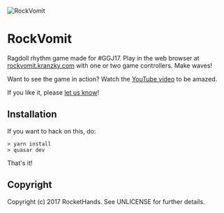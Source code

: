 ![RockVomit](https://raw.githubusercontent.com/rocket-hands/rockvomit/develop/rockvomit.png)

RockVomit
=========

Ragdoll rhythm game made for #GGJ17. Play in the web browser at
[rockvomit.kranzky.com](https://rockvomit.kranzky.com/) with one or two game
controllers. Make waves!

Want to see the game in action? Watch the
[YouTube video](https://youtu.be/S_cbGTd-nHg) to be amazed.

If you like it, please [let us know](http://globalgamejam.org/2017/games/rockvomit)!

Installation
------------

If you want to hack on this, do:

```
> yarn install
> quasar dev
```

That's it!

Copyright
---------

Copyright (c) 2017 RocketHands. See UNLICENSE for further details.
